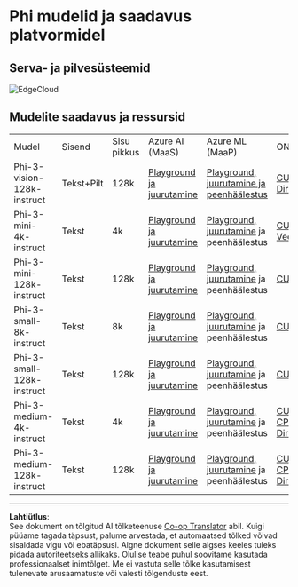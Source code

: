 <!--
CO_OP_TRANSLATOR_METADATA:
{
  "original_hash": "777aa0ff38fceecc29a00834f2f7a2f0",
  "translation_date": "2025-10-11T12:13:27+00:00",
  "source_file": "md/01.Introduction/01/01.Edgeandcloud.md",
  "language_code": "et"
}
-->
# Phi mudelid ja saadavus platvormidel

## Serva- ja pilvesüsteemid

![EdgeCloud](../../../../../imgs/01/01/01.phiedgecloud.png)

## Mudelite saadavus ja ressursid

| | | | | | | | | |
|-|-|-|-|-|-|-|-|-|
|Mudel|Sisend|Sisu pikkus|Azure AI (MaaS)|Azure ML (MaaP)|ONNX|Hugging Face|Ollama|Nvidia NIM|
|Phi-3-vision-128k-instruct|Tekst+Pilt|128k|[Playground ja juurutamine](https://ai.azure.com/explore/models/Phi-3-vision-128k-instruct/version/2/registry/azureml)|[Playground, juurutamine ja peenhäälestus](https://ml.azure.com/registries/azureml/models/Phi-3-vision-128k-instruct/version/2)|[CUDA](https://huggingface.co/microsoft/Phi-3-vision-128k-instruct-onnx-cuda/tree/main),[CPU](https://huggingface.co/microsoft/Phi-3-vision-128k-instruct-onnx-cpu/tree/main), [DirectML](https://huggingface.co/microsoft/Phi-3-vision-128k-instruct-onnx-directml/tree/main)|[Allalaadimine](https://huggingface.co/microsoft/Phi-3-vision-128k-instruct)|-NA-|[NIM API-d](https://build.nvidia.com/microsoft/phi-3-vision-128k-instruct)|
|Phi-3-mini-4k-instruct|Tekst|4k|[Playground ja juurutamine](https://aka.ms/phi3-mini-4k-azure-ml)|[Playground, juurutamine](https://aka.ms/phi3-mini-4k-azure-ml) ja peenhäälestus|[CUDA](https://huggingface.co/microsoft/Phi-3-mini-4k-instruct-onnx), [Veeb](https://huggingface.co/microsoft/Phi-3-mini-4k-instruct-onnx)|[Playground ja allalaadimine](https://huggingface.co/chat/models/microsoft/Phi-3-mini-4k-instruct)|[GGUF](https://huggingface.co/microsoft/Phi-3-mini-4k-instruct-gguf)|[NIM API-d](https://build.nvidia.com/microsoft/phi-3-mini-4k)|
|Phi-3-mini-128k-instruct|Tekst|128k|[Playground ja juurutamine](https://ai.azure.com/explore/models/Phi-3-mini-128k-instruct/version/9/registry/azureml)|[Playground, juurutamine](https://ai.azure.com/explore/models/Phi-3-mini-128k-instruct/version/9/registry/azureml) ja peenhäälestus|[CUDA](https://huggingface.co/microsoft/Phi-3-mini-128k-instruct-onnx)|[Allalaadimine](https://huggingface.co/microsoft/Phi-3-mini-128k-instruct-onnx)|-NA-|[NIM API-d](https://build.nvidia.com/microsoft/phi-3-mini)|
|Phi-3-small-8k-instruct|Tekst|8k|[Playground ja juurutamine](https://ml.azure.com/registries/azureml/models/Phi-3-small-8k-instruct/version/2)|[Playground, juurutamine](https://ai.azure.com/explore/models/Phi-3-small-8k-instruct/version/2/registry/azureml) ja peenhäälestus|[CUDA](https://huggingface.co/microsoft/Phi-3-small-8k-instruct-onnx-cuda)|[Allalaadimine](https://huggingface.co/microsoft/Phi-3-small-8k-instruct-onnx-cuda)|-NA-|[NIM API-d](https://build.nvidia.com/microsoft/phi-3-small-8k-instruct?docker=false)|
|Phi-3-small-128k-instruct|Tekst|128k|[Playground ja juurutamine](https://ai.azure.com/explore/models/Phi-3-small-128k-instruct/version/2/registry/azureml)|[Playground, juurutamine](https://ml.azure.com/registries/azureml/models/Phi-3-small-128k-instruct/version/2) ja peenhäälestus|[CUDA](https://huggingface.co/microsoft/Phi-3-medium-128k-instruct-onnx-cuda)|[Allalaadimine](https://huggingface.co/microsoft/Phi-3-small-128k-instruct)|-NA-|[NIM API-d](https://build.nvidia.com/microsoft/phi-3-small-128k-instruct?docker=false)|
|Phi-3-medium-4k-instruct|Tekst|4k|[Playground ja juurutamine](https://huggingface.co/microsoft/Phi-3-medium-4k-instruct)|[Playground, juurutamine](https://ml.azure.com/registries/azureml/models/Phi-3-medium-4k-instruct/version/2) ja peenhäälestus|[CUDA](https://huggingface.co/microsoft/Phi-3-medium-4k-instruct-onnx-cuda/tree/main), [CPU](https://huggingface.co/microsoft/Phi-3-medium-4k-instruct-onnx-cpu/tree/main), [DirectML](https://huggingface.co/microsoft/Phi-3-medium-4k-instruct-onnx-directml/tree/main)|[Allalaadimine](https://huggingface.co/microsoft/Phi-3-medium-4k-instruct)|-NA-|[NIM API-d](https://build.nvidia.com/microsoft/phi-3-medium-4k-instruct?docker=false)|
|Phi-3-medium-128k-instruct|Tekst|128k|[Playground ja juurutamine](https://ai.azure.com/explore/models/Phi-3-medium-128k-instruct/version/2)|[Playground, juurutamine](https://ml.azure.com/registries/azureml/models/Phi-3-medium-128k-instruct/version/2) ja peenhäälestus|[CUDA](https://huggingface.co/microsoft/Phi-3-medium-128k-instruct-onnx-cuda/tree/main), [CPU](https://huggingface.co/microsoft/Phi-3-medium-128k-instruct-onnx-cpu/tree/main), [DirectML](https://huggingface.co/microsoft/Phi-3-medium-128k-instruct-onnx-directml/tree/main)|[Allalaadimine](https://huggingface.co/microsoft/Phi-3-medium-128k-instruct)|-NA-|-NA-|

---

**Lahtiütlus**:  
See dokument on tõlgitud AI tõlketeenuse [Co-op Translator](https://github.com/Azure/co-op-translator) abil. Kuigi püüame tagada täpsust, palume arvestada, et automaatsed tõlked võivad sisaldada vigu või ebatäpsusi. Algne dokument selle algses keeles tuleks pidada autoriteetseks allikaks. Olulise teabe puhul soovitame kasutada professionaalset inimtõlget. Me ei vastuta selle tõlke kasutamisest tulenevate arusaamatuste või valesti tõlgenduste eest.